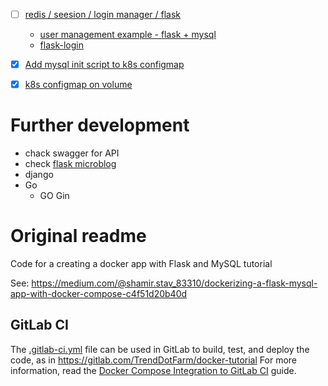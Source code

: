 - [ ] [redis /  seesion / login manager / flask ](https://github.com/hackersandslackers/flasksession-tutorial)
  - [user management example - flask + mysql](https://codeshack.io/login-system-python-flask-mysql/)
  - [flask-login](https://github.com/maxcountryman/flask-login)


- [x] [Add mysql init script to k8s configmap](https://stackoverflow.com/a/45682775/1433554)
- [x] [k8s configmap on volume](https://dev.to/joshduffney/kubernetes-using-configmap-subpaths-to-mount-files-3a1i)

# Further development
- chack swagger for API
- check [flask microblog](https://github.com/miguelgrinberg/microblog)
- django
- Go
  - GO Gin
  
# Original readme

Code for a creating a docker app with Flask and MySQL tutorial

See:
https://medium.com/@shamir.stav_83310/dockerizing-a-flask-mysql-app-with-docker-compose-c4f51d20b40d

## GitLab CI

The [.gitlab-ci.yml](.gitlab-ci.yml) file can be used in GitLab to build,
test, and deploy the code, as in https://gitlab.com/TrendDotFarm/docker-tutorial
For more information, read the [Docker Compose Integration to GitLab
CI](GitLab-CI.md) guide.
